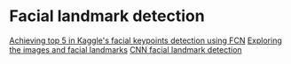 # Facial landmark detection
[Achieving top 5 in Kaggle's facial keypoints detection using FCN](https://fairyonice.github.io/Achieving-top-5-in-Kaggles-facial-keypoints-detection-using-FCN.html)
[Exploring the images and facial landmarks](https://www.kaggle.com/drgilermo/exploring-the-images-and-facial-landmarks)
[CNN facial landmark detection](https://github.com/yinguobing/cnn-facial-landmark)